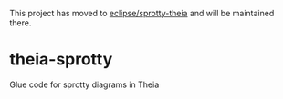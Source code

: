This project has moved to [eclipse/sprotty-theia](https://github.com/eclipse/sprotty-theia) and will be maintained there.

# theia-sprotty
Glue code for sprotty diagrams in Theia
